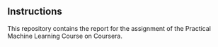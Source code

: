 ## Instructions

This repository contains the report for the assignment of the Practical Machine Learning Course on Coursera.


